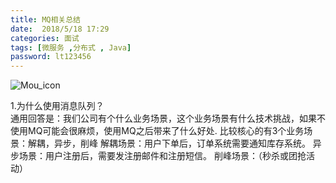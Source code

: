 ```yaml
---
title: MQ相关总结
date:  2018/5/18 17:29
categories: 面试
tags: [微服务 ,分布式 , Java]
password: lt123456
---
```

<!-- 展示图片 -->
![Mou_icon](http://blog.lutao1726.top/MQ-001.jpg)

1.为什么使用消息队列？    
通用回答是：我们公司有个什么业务场景，这个业务场景有什么技术挑战，如果不使用MQ可能会很麻烦，使用MQ之后带来了什么好处.
比较核心的有3个业务场景：解耦，异步，削峰
解耦场景：用户下单后，订单系统需要通知库存系统。
异步场景：用户注册后，需要发注册邮件和注册短信。
削峰场景：（秒杀或团抢活动）
